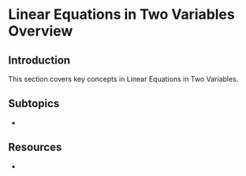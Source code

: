 # Linear Equations in Two Variables Overview

## Introduction

This section covers key concepts in Linear Equations in Two Variables.

## Subtopics

- 

## Resources

- 

